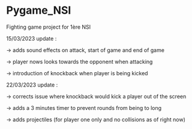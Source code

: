 # Pygame_NSI
Fighting game project for 1ère NSI

15/03/2023 update :

  -> adds sound effects on attack, start of game and end of game
  
  -> player nows looks towards the opponent when attacking
  
  -> introduction of knockback when player is being kicked
  
22/03/2023 update :

  -> corrects issue where knockback would kick a player out of the screen
  
  -> adds a 3 minutes timer to prevent rounds from being to long
  
  -> adds projectiles (for player one only and no collisions as of right now)


